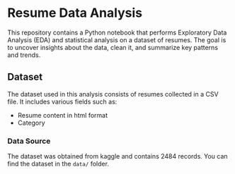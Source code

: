 # Resume Data Analysis

This repository contains a Python notebook that performs Exploratory Data Analysis (EDA) and statistical analysis on a dataset of resumes. The goal is to uncover insights about the data, clean it, and summarize key patterns and trends.

## Dataset

The dataset used in this analysis consists of resumes collected in a CSV file. It includes various fields such as:
- Resume content in html format
- Category

### Data Source
The dataset was obtained from kaggle and contains 2484 records. You can find the dataset in the `data/` folder.

